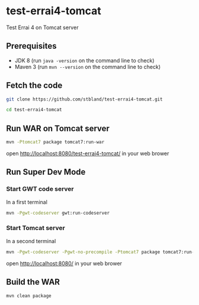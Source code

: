 # test-errai4-tomcat

Test Errai 4 on Tomcat server

## Prerequisites

 * JDK 8 (run `java -version` on the command line to check)
 * Maven 3 (run `mvn --version` on the command line to check) 

## Fetch the code

```bash
git clone https://github.com/stbland/test-errai4-tomcat.git

cd test-errai4-tomcat
```
	
## Run WAR on Tomcat server

```bash	
mvn -Ptomcat7 package tomcat7:run-war
```

open [http://localhost:8080/test-errai4-tomcat/](http://localhost:8080/test-errai4-tomcat/) in your web brower

## Run Super Dev Mode

### Start GWT code server

In a first terminal
	
```bash	
mvn -Pgwt-codeserver gwt:run-codeserver
```

### Start Tomcat server

In a second terminal

```bash	
mvn -Pgwt-codeserver -Pgwt-no-precompile -Ptomcat7 package tomcat7:run-war
```

open [http://localhost:8080/](http://localhost:8080/) in your web brower

## Build the WAR

```bash	
mvn clean package
```